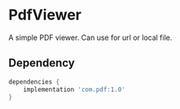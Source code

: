 # PdfViewer
A simple PDF viewer. Can use for url or local file.

## Dependency
```gradle
dependencies {
    implementation 'com.pdf:1.0'
}
```
